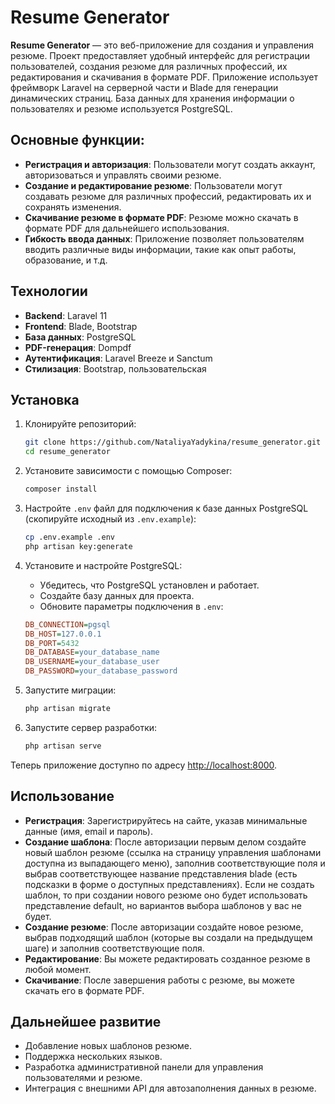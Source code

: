 # Resume Generator

**Resume Generator** — это веб-приложение для создания и управления резюме. Проект предоставляет удобный интерфейс для регистрации пользователей, создания резюме для различных профессий, их редактирования и скачивания в формате PDF. Приложение использует фреймворк Laravel на серверной части и Blade для генерации динамических страниц. База данных для хранения информации о пользователях и резюме используется PostgreSQL.

## Основные функции:
- **Регистрация и авторизация**: Пользователи могут создать аккаунт, авторизоваться и управлять своими резюме.
- **Создание и редактирование резюме**: Пользователи могут создавать резюме для различных профессий, редактировать их и сохранять изменения.
- **Скачивание резюме в формате PDF**: Резюме можно скачать в формате PDF для дальнейшего использования.
- **Гибкость ввода данных**: Приложение позволяет пользователям вводить различные виды информации, такие как опыт работы, образование, и т.д.

## Технологии
- **Backend**: Laravel 11
- **Frontend**: Blade, Bootstrap
- **База данных**: PostgreSQL
- **PDF-генерация**: Dompdf
- **Аутентификация**: Laravel Breeze и Sanctum
- **Стилизация**: Bootstrap, пользовательская

## Установка

1. Клонируйте репозиторий:

    ```bash
    git clone https://github.com/NataliyaYadykina/resume_generator.git
    cd resume_generator
    ```

2. Установите зависимости с помощью Composer:

    ```bash
    composer install
    ```

3. Настройте `.env` файл для подключения к базе данных PostgreSQL (скопируйте исходный из `.env.example`):

    ```bash
    cp .env.example .env
    php artisan key:generate
    ```

4. Установите и настройте PostgreSQL:

    - Убедитесь, что PostgreSQL установлен и работает.
    - Создайте базу данных для проекта.
    - Обновите параметры подключения в `.env`:

    ```ini
    DB_CONNECTION=pgsql
    DB_HOST=127.0.0.1
    DB_PORT=5432
    DB_DATABASE=your_database_name
    DB_USERNAME=your_database_user
    DB_PASSWORD=your_database_password
    ```

5. Запустите миграции:

    ```bash
    php artisan migrate
    ```

6. Запустите сервер разработки:

    ```bash
    php artisan serve
    ```

Теперь приложение доступно по адресу [http://localhost:8000](http://localhost:8000).

## Использование

- **Регистрация**: Зарегистрируйтесь на сайте, указав минимальные данные (имя, email и пароль).
- **Создание шаблона**: После авторизации первым делом создайте новый шаблон резюме (ссылка на страницу управления шаблонами доступна из выпадающего меню), заполнив соответствующие поля и выбрав соответствующее название представления blade (есть подсказки в форме о доступных представлениях). Если не создать шаблон, то при создании нового резюме оно будет использовать представление default, но вариантов выбора шаблонов у вас не будет.
- **Создание резюме**: После авторизации создайте новое резюме, выбрав подходящий шаблон (которые вы создали на предыдущем шаге) и заполнив соответствующие поля.
- **Редактирование**: Вы можете редактировать созданное резюме в любой момент.
- **Скачивание**: После завершения работы с резюме, вы можете скачать его в формате PDF.

## Дальнейшее развитие

- Добавление новых шаблонов резюме.
- Поддержка нескольких языков.
- Разработка административной панели для управления пользователями и резюме.
- Интеграция с внешними API для автозаполнения данных в резюме.

